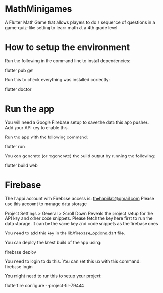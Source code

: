 # MathMinigames
A Flutter Math Game that allows players to do a sequence of questions in a game-quiz-like setting to learn math at a 4th grade level

# How to setup the environment
Run the following in the command line to install dependencies:

flutter pub get

Run this to check everything was installed correctly:

flutter doctor

# Run the app

You will need a Google Firebase setup to save the data this app pushes. Add your API key to enable this.

Run the app  with the following command:

flutter run

You can generate (or regenerate) the build output by running the following:

flutter build web

# Firebase
The happi account with Firebase access is: thehapiilab@gmail.com
Please use this account to manage data storage

Project Settings > General > Scroll Down
Reveals the project setup for the API key and other code snippets. Please fetch the key here first to run the data storage. It can be the same key and code snippets as the firebase ones

You need to add this key in the lib/firebase_options.dart file.

You can deploy the latest build of the app using:

firebase deploy

You need to login to do this. You can set this up with this command:
firebase login

You might need to run this to setup your project:

flutterfire configure --project-fir-79444